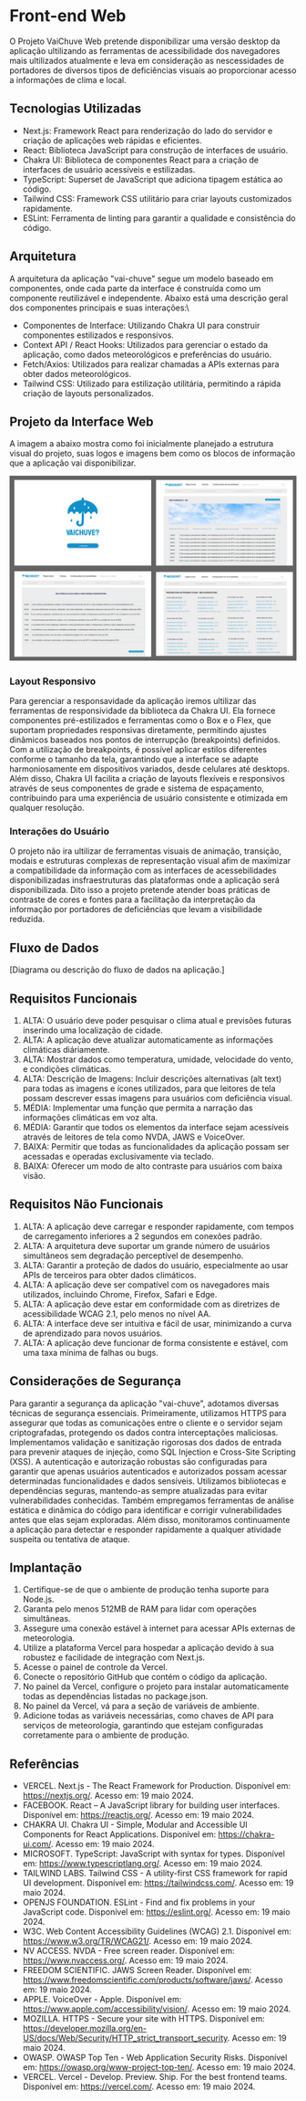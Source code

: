 # Front-end Web

O Projeto VaiChuve Web pretende disponibilizar uma versão desktop da aplicação ultilizando as ferramentas de acessibilidade dos navegadores mais ultilizados atualmente e leva em consideração as nescessidades de portadores de diversos tipos de deficiências visuais ao proporcionar acesso a informações de clima e local.

## Tecnologias Utilizadas

- Next.js: Framework React para renderização do lado do servidor e criação de aplicações web rápidas e eficientes.
- React: Biblioteca JavaScript para construção de interfaces de usuário.
- Chakra UI: Biblioteca de componentes React para a criação de interfaces de usuário acessíveis e estilizadas.
- TypeScript: Superset de JavaScript que adiciona tipagem estática ao código.
- Tailwind CSS: Framework CSS utilitário para criar layouts customizados rapidamente.
- ESLint: Ferramenta de linting para garantir a qualidade e consistência do código.

## Arquitetura

A arquitetura da aplicação "vai-chuve" segue um modelo baseado em componentes, onde cada parte da interface é construída como um componente reutilizável e independente. Abaixo está uma descrição geral dos componentes principais e suas interações:\

- Componentes de Interface: Utilizando Chakra UI para construir componentes estilizados e responsivos.
- Context API / React Hooks: Utilizados para gerenciar o estado da aplicação, como dados meteorológicos e preferências do usuário.
- Fetch/Axios: Utilizados para realizar chamadas a APIs externas para obter dados meteorológicos.
- Tailwind CSS: Utilizado para estilização utilitária, permitindo a rápida criação de layouts personalizados.

## Projeto da Interface Web

A imagem a abaixo mostra como foi inicialmente planejado a estrutura visual do projeto, suas logos e imagens bem como os blocos de informação que a aplicação vai disponibilizar.

![Design do Projeto](img/designProjeto.jpg)

### Layout Responsivo

Para gerenciar a responsavidade da aplicação iremos ultilizar das ferramentas de responsividade da biblioteca da Chakra UI. Ela fornece componentes pré-estilizados e ferramentas como o Box e o Flex, que suportam propriedades responsivas diretamente, permitindo ajustes dinâmicos baseados nos pontos de interrupção (breakpoints) definidos. Com a utilização de breakpoints, é possível aplicar estilos diferentes conforme o tamanho da tela, garantindo que a interface se adapte harmoniosamente em dispositivos variados, desde celulares até desktops. Além disso, Chakra UI facilita a criação de layouts flexíveis e responsivos através de seus componentes de grade e sistema de espaçamento, contribuindo para uma experiência de usuário consistente e otimizada em qualquer resolução.

### Interações do Usuário

O projeto não ira ultilizar de ferramentas visuais de animação, transição, modais e estruturas complexas de representação visual afim de maximizar a compatibilidade da informação com as interfaces de acessebilidades disponibilizadas insfraestruturas das plataformas onde a aplicação será disponibilizada. Dito isso a projeto pretende atender boas práticas de contraste de cores e fontes para a facilitação da interpretação da informação por portadores de deficiências que levam a visibilidade reduzida.

## Fluxo de Dados

[Diagrama ou descrição do fluxo de dados na aplicação.]

## Requisitos Funcionais

1. ALTA:  O usuário deve poder pesquisar o clima atual e previsões futuras inserindo uma localização de cidade.
2. ALTA:  A aplicação deve atualizar automaticamente as informações climáticas diáriamente.
3. ALTA:  Mostrar dados como temperatura, umidade, velocidade do vento, e condições climáticas.
4. ALTA:  Descrição de Imagens: Incluir descrições alternativas (alt text) para todas as imagens e ícones utilizados, para que leitores de tela possam descrever essas imagens para usuários com deficiência visual.
5. MÉDIA: Implementar uma função que permita a narração das informações climáticas em voz alta.
6. MÉDIA: Garantir que todos os elementos da interface sejam acessíveis através de leitores de tela como NVDA, JAWS e VoiceOver.
7. BAIXA: Permitir que todas as funcionalidades da aplicação possam ser acessadas e operadas exclusivamente via teclado.
8. BAIXA: Oferecer um modo de alto contraste para usuários com baixa visão.

## Requisitos Não Funcionais

1. ALTA:  A aplicação deve carregar e responder rapidamente, com tempos de carregamento inferiores a 2 segundos em conexões padrão.
2. ALTA:  A arquitetura deve suportar um grande número de usuários simultâneos sem degradação perceptível de desempenho.
3. ALTA:  Garantir a proteção de dados do usuário, especialmente ao usar APIs de terceiros para obter dados climáticos.
4. ALTA:  A aplicação deve ser compatível com os navegadores mais utilizados, incluindo Chrome, Firefox, Safari e Edge.
5. ALTA:  A aplicação deve estar em conformidade com as diretrizes de acessibilidade WCAG 2.1, pelo menos no nível AA.
6. ALTA:  A interface deve ser intuitiva e fácil de usar, minimizando a curva de aprendizado para novos usuários.
7. ALTA:  A aplicação deve funcionar de forma consistente e estável, com uma taxa mínima de falhas ou bugs.

## Considerações de Segurança

Para garantir a segurança da aplicação "vai-chuve", adotamos diversas técnicas de segurança essenciais. Primeiramente, utilizamos HTTPS para assegurar que todas as comunicações entre o cliente e o servidor sejam criptografadas, protegendo os dados contra interceptações maliciosas. Implementamos validação e sanitização rigorosas dos dados de entrada para prevenir ataques de injeção, como SQL Injection e Cross-Site Scripting (XSS). A autenticação e autorização robustas são configuradas para garantir que apenas usuários autenticados e autorizados possam acessar determinadas funcionalidades e dados sensíveis. Utilizamos bibliotecas e dependências seguras, mantendo-as sempre atualizadas para evitar vulnerabilidades conhecidas. Também empregamos ferramentas de análise estática e dinâmica do código para identificar e corrigir vulnerabilidades antes que elas sejam exploradas. Além disso, monitoramos continuamente a aplicação para detectar e responder rapidamente a qualquer atividade suspeita ou tentativa de ataque.

## Implantação

1. Certifique-se de que o ambiente de produção tenha suporte para Node.js.
2. Garanta pelo menos 512MB de RAM para lidar com operações simultâneas.
3. Assegure uma conexão estável à internet para acessar APIs externas de meteorologia.
4. Utilize a plataforma Vercel para hospedar a aplicação devido à sua robustez e facilidade de integração com Next.js.
5. Acesse o painel de controle da Vercel.
6. Conecte o repositório GitHub que contém o código da aplicação.
7. No painel da Vercel, configure o projeto para instalar automaticamente todas as dependências listadas no package.json.
8. No painel da Vercel, vá para a seção de variáveis de ambiente.
9. Adicione todas as variáveis necessárias, como chaves de API para serviços de meteorologia, garantindo que estejam configuradas corretamente para o ambiente de produção.

## Referências

- VERCEL. Next.js - The React Framework for Production. Disponível em: https://nextjs.org/. Acesso em: 19 maio 2024.
- FACEBOOK. React – A JavaScript library for building user interfaces. Disponível em: https://reactjs.org/. Acesso em: 19 maio 2024.
- CHAKRA UI. Chakra UI - Simple, Modular and Accessible UI Components for React Applications. Disponível em: https://chakra-ui.com/. Acesso em: 19 maio 2024.
- MICROSOFT. TypeScript: JavaScript with syntax for types. Disponível em: https://www.typescriptlang.org/. Acesso em: 19 maio 2024.
- TAILWIND LABS. Tailwind CSS - A utility-first CSS framework for rapid UI development. Disponível em: https://tailwindcss.com/. Acesso em: 19 maio 2024.
- OPENJS FOUNDATION. ESLint - Find and fix problems in your JavaScript code. Disponível em: https://eslint.org/. Acesso em: 19 maio 2024.
- W3C. Web Content Accessibility Guidelines (WCAG) 2.1. Disponível em: https://www.w3.org/TR/WCAG21/. Acesso em: 19 maio 2024.
- NV ACCESS. NVDA - Free screen reader. Disponível em: https://www.nvaccess.org/. Acesso em: 19 maio 2024.
- FREEDOM SCIENTIFIC. JAWS Screen Reader. Disponível em: https://www.freedomscientific.com/products/software/jaws/. Acesso em: 19 maio 2024.
- APPLE. VoiceOver - Apple. Disponível em: https://www.apple.com/accessibility/vision/. Acesso em: 19 maio 2024.
- MOZILLA. HTTPS - Secure your site with HTTPS. Disponível em: https://developer.mozilla.org/en-US/docs/Web/Security/HTTP_strict_transport_security. Acesso em: 19 maio 2024.
- OWASP. OWASP Top Ten - Web Application Security Risks. Disponível em: https://owasp.org/www-project-top-ten/. Acesso em: 19 maio 2024.
- VERCEL. Vercel - Develop. Preview. Ship. For the best frontend teams. Disponível em: https://vercel.com/. Acesso em: 19 maio 2024.

